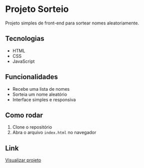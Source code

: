 # Projeto Sorteio

Projeto simples de front-end para sortear nomes aleatoriamente.

## Tecnologias
- HTML
- CSS
- JavaScript

## Funcionalidades
- Recebe uma lista de nomes
- Sorteia um nome aleatório
- Interface simples e responsiva

## Como rodar
1. Clone o repositório
2. Abra o arquivo `index.html` no navegador

## Link
[Visualizar projeto](https://github.com/Rai-jose/projetoSorteio)
